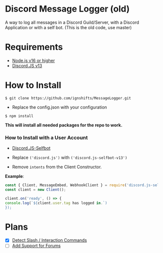 # Discord Message Logger (old)

A way to log all messages in a Discord Guild/Server, with a Discord Application or with a self bot. (This is the old code, use master)

# Requirements

- [Node.js v16 or higher](https://nodejs.org/en/)
- [Discord.JS v13](https://discord.js.org/#/)

# How to Install 

```
$ git clone https://github.com/ignshifts/MessageLogger.git
```

- Replace the config.json with your configuration

```
$ npm install 
```
**This will install all needed packages for the repo to work.**

### How to Install with a User Account

- [Discord.JS-Selfbot](https://github.com/aiko-chan-ai/discord.js-selfbot-v13)

- Replace `('discord.js')` with `('discord.js-selfbot-v13')`
- Remove `intents` from the Client Constructor.

**Example**:
```js
const { Client, MessageEmbed, WebhookClient } = require('discord.js-selfbot-v13');
const client = new Client();

client.on('ready', () => {
console.log(`${client.user.tag has logged in.`)
});
```


# Plans
- [x] [Detect Slash / Interaction Commands](https://discord.com/developers/docs/interactions/application-commands)
- [ ] [Add Support for Forums](https://discord.com/developers/docs/topics/threads#forums)
